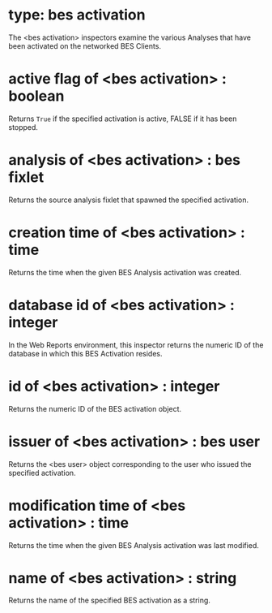 # type: bes activation

The &lt;bes activation&gt; inspectors examine the various Analyses that have been activated on the networked BES Clients.

# active flag of &lt;bes activation&gt; : boolean

Returns `True` if the specified activation is active, FALSE if it has been stopped.

# analysis of &lt;bes activation&gt; : bes fixlet

Returns the source analysis fixlet that spawned the specified activation.

# creation time of &lt;bes activation&gt; : time

Returns the time when the given BES Analysis activation was created.

# database id of &lt;bes activation&gt; : integer

In the Web Reports environment, this inspector returns the numeric ID of the database in which this BES Activation resides.

# id of &lt;bes activation&gt; : integer

Returns the numeric ID of the BES activation object.

# issuer of &lt;bes activation&gt; : bes user

Returns the &lt;bes user&gt; object corresponding to the user who issued the specified activation.

# modification time of &lt;bes activation&gt; : time

Returns the time when the given BES Analysis activation was last modified.

# name of &lt;bes activation&gt; : string

Returns the name of the specified BES activation as a string.
